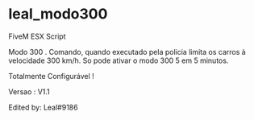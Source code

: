 # leal_modo300

FiveM ESX Script

Modo 300 .
Comando, quando executado pela policia limita os carros à velocidade 300 km/h. 
So pode ativar o modo 300 5 em 5 minutos.

Totalmente Configurável !

Versao : V1.1

Edited by: Leal#9186

